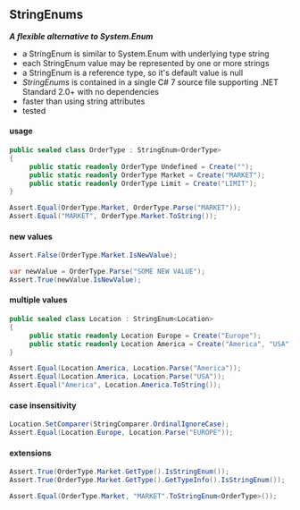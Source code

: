 ## StringEnums&nbsp;&nbsp;

***A flexible alternative to System.Enum***
- a StringEnum is similar to System.Enum with underlying type string
- each StringEnum value may be represented by one or more strings
- a StringEnum is a reference type, so it's default value is null
- *StringEnums* is contained in a single C# 7 source file supporting .NET Standard 2.0+ with no dependencies
- faster than using string attributes
- tested

#### usage
```csharp
public sealed class OrderType : StringEnum<OrderType>
{
     public static readonly OrderType Undefined = Create("");
     public static readonly OrderType Market = Create("MARKET");
     public static readonly OrderType Limit = Create("LIMIT");
}

Assert.Equal(OrderType.Market, OrderType.Parse("MARKET"));
Assert.Equal("MARKET", OrderType.Market.ToString());
```
#### new values
```csharp
Assert.False(OrderType.Market.IsNewValue);

var newValue = OrderType.Parse("SOME NEW VALUE");
Assert.True(newValue.IsNewValue);
```
#### multiple values
```csharp
public sealed class Location : StringEnum<Location>
{
     public static readonly Location Europe = Create("Europe");
     public static readonly Location America = Create("America", "USA");
}

Assert.Equal(Location.America, Location.Parse("America"));
Assert.Equal(Location.America, Location.Parse("USA"));
Assert.Equal("America", Location.America.ToString());
```
#### case insensitivity
```csharp
Location.SetComparer(StringComparer.OrdinalIgnoreCase);
Assert.Equal(Location.Europe, Location.Parse("EUROPE"));
```
#### extensions
```csharp
Assert.True(OrderType.Market.GetType().IsStringEnum());
Assert.True(OrderType.Market.GetType().GetTypeInfo().IsStringEnum());

Assert.Equal(OrderType.Market, "MARKET".ToStringEnum<OrderType>());
```
